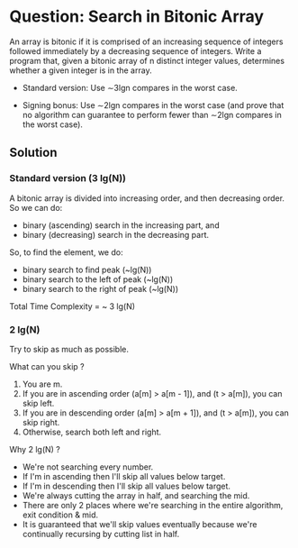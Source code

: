 # Question: Search in Bitonic Array

An array is bitonic if it is comprised of an increasing sequence of integers
followed immediately by a decreasing sequence of integers. Write a program that,
given a bitonic array of n distinct integer values, determines whether a given
integer is in the array.

- Standard version: Use ∼3lgn compares in the worst case.

- Signing bonus: Use ∼2lgn compares in the worst case (and prove that no
  algorithm can guarantee to perform fewer than ∼2lgn compares in the worst
  case).

## Solution

### Standard version (3 lg(N))

A bitonic array is divided into increasing order, and then decreasing order.
So we can do:

- binary (ascending) search in the increasing part, and
- binary (decreasing) search in the decreasing part.

So, to find the element, we do:

- binary search to find peak (~lg(N))
- binary search to the left of peak (~lg(N))
- binary search to the right of peak (~lg(N))

Total Time Complexity = ~ 3 lg(N)

### 2 lg(N)

Try to skip as much as possible.  

What can you skip ?

1. You are m.
2. If you are in ascending order (a[m] > a[m - 1]), and (t > a[m]), you can 
   skip left.
3. If you are in descending order (a[m] > a[m + 1]), and (t > a[m]), you can 
   skip right.
4. Otherwise, search both left and right.

Why 2 lg(N) ?

- We're not searching every number.
- If I'm in ascending then I'll skip all values below target.
- If I'm in descending then I'll skip all values below target.
- We're always cutting the array in half, and searching the mid.
- There are only 2 places where we're searching in the entire algorithm, 
  exit condition & mid.
- It is guaranteed that we'll skip values eventually because we're 
  continually recursing by cutting list in half.
